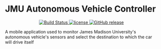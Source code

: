 # JMU Autonomous Vehicle Controller
<p align="center">
	<a href="https://github.com/jmuautonomous/JMU-Autonomous-Vehicle-Controller" rel="nofollow">
		<img src="https://img.shields.io/badge/build-passing-brightgreen.svg" alt="Build Status">
	</a>
	<a href="https://github.com/jmuautonomous/JMU-Autonomous-Vehicle-Controller/blob/master/LICENSE">
		<img src="https://img.shields.io/github/license/jmuautonomous/JMU-Autonomous-Vehicle-Controller.svg" alt="license">
	</a>
	<a href="https://github.com/jmuautonomous/JMU-Autonomous-Vehicle-Controller/releases">
		<img src="https://img.shields.io/badge/release-0.0.0-blue.svg" alt="GitHub release">
	</a>
</p>
A mobile application used to monitor James Madison University's autonomous vehicle's sensors and select the destination to which the car will drive itself
